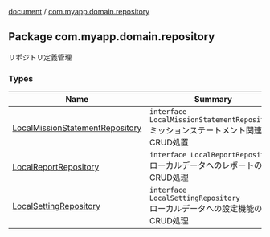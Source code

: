 [document](../index.md) / [com.myapp.domain.repository](./index.md)

## Package com.myapp.domain.repository

リポジトリ定義管理

### Types

| Name | Summary |
|---|---|
| [LocalMissionStatementRepository](-local-mission-statement-repository/index.md) | `interface LocalMissionStatementRepository`<br>ミッションステートメント関連のCRUD処置 |
| [LocalReportRepository](-local-report-repository/index.md) | `interface LocalReportRepository`<br>ローカルデータへのレポートのCRUD処理 |
| [LocalSettingRepository](-local-setting-repository/index.md) | `interface LocalSettingRepository`<br>ローカルデータへの設定機能のCRUD処理 |
